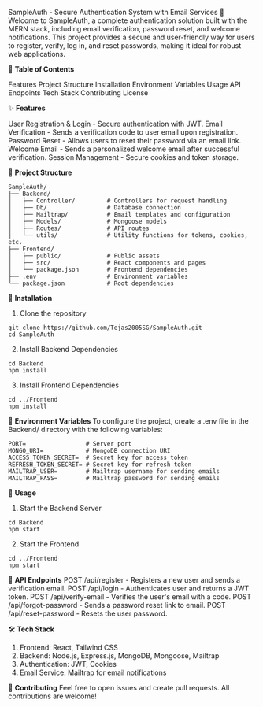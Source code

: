 SampleAuth - Secure Authentication System with Email Services 🎉
Welcome to SampleAuth, a complete authentication solution built with the MERN stack, including email verification, password reset, and welcome notifications. This project provides a secure and user-friendly way for users to register, verify, log in, and reset passwords, making it ideal for robust web applications.

📑 **Table of Contents**

Features
Project Structure
Installation
Environment Variables
Usage
API Endpoints
Tech Stack
Contributing
License

✨ **Features**

User Registration & Login - Secure authentication with JWT.
Email Verification - Sends a verification code to user email upon registration.
Password Reset - Allows users to reset their password via an email link.
Welcome Email - Sends a personalized welcome email after successful verification.
Session Management - Secure cookies and token storage.

📁 **Project Structure**

```
SampleAuth/
├── Backend/
│   ├── Controller/         # Controllers for request handling
│   ├── Db/                 # Database connection
│   ├── Mailtrap/           # Email templates and configuration
│   ├── Models/             # Mongoose models
│   ├── Routes/             # API routes
│   └── utils/              # Utility functions for tokens, cookies, etc.
├── Frontend/
│   ├── public/             # Public assets
│   ├── src/                # React components and pages
│   └── package.json        # Frontend dependencies
├── .env                    # Environment variables
└── package.json            # Root dependencies
```


🔧 **Installation**
1. Clone the repository
  ```
  git clone https://github.com/Tejas2005SG/SampleAuth.git
  cd SampleAuth
  
  ```
2. Install Backend Dependencies
  ```
  cd Backend
  npm install
  
  ```

3. Install Frontend Dependencies
  ```
  cd ../Frontend
  npm install

  ```

🔑 **Environment Variables**
To configure the project, create a .env file in the Backend/ directory with the following variables:

```
PORT=                 # Server port
MONGO_URI=            # MongoDB connection URI
ACCESS_TOKEN_SECRET=  # Secret key for access token
REFRESH_TOKEN_SECRET= # Secret key for refresh token
MAILTRAP_USER=        # Mailtrap username for sending emails
MAILTRAP_PASS=        # Mailtrap password for sending emails

```

🚀 **Usage**
1. Start the Backend Server
  ```
  cd Backend
  npm start

  ```
2. Start the Frontend
```
cd ../Frontend
npm start

```

🔗 **API Endpoints**
POST /api/register - Registers a new user and sends a verification email.
POST /api/login - Authenticates user and returns a JWT token.
POST /api/verify-email - Verifies the user's email with a code.
POST /api/forgot-password - Sends a password reset link to email.
POST /api/reset-password - Resets the user password.

🛠️ **Tech Stack**

1. Frontend: React, Tailwind CSS
2. Backend: Node.js, Express.js, MongoDB, Mongoose, Mailtrap
3. Authentication: JWT, Cookies
4. Email Service: Mailtrap for email notifications

🤝 **Contributing**
Feel free to open issues and create pull requests. All contributions are welcome!






